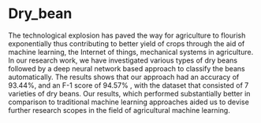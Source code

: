 # Dry_bean
The technological explosion has paved the way for agriculture to flourish exponentially thus contributing to better yield of crops through the aid of machine learning, the Internet of things, mechanical systems in agriculture. In our research work, we have investigated various types of dry beans followed by a deep neural network based approach to classify the beans automatically. The results shows that our approach had an accuracy of 93.44\%, and an F-1 score of 94.57\% ,  with the dataset that consisted of 7 varieties of dry beans. Our results, which performed substantially better in comparison to traditional machine learning approaches aided us to devise further research scopes in the field of agricultural machine learning.
